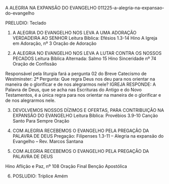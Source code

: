 A ALEGRIA NA EXPANSÃO DO EVANGELHO
011225-a-alegria-na-expansao-do-evangelho

PRELUDIO: Teclado

1. A ALEGRIA DO EVANGELHO NOS LEVA A UMA ADORAÇÃO VERDADEIRA AO SENHOR 
Leitura Bíblica: Efésios 1.3-14
Hino A Igreja em Adoração, nº 3
Oração de Adoração 

2. A ALEGRIA NO EVANGELHO NOS LEVA A LUTAR CONTRA OS NOSSOS PECADOS 
Leitura Bíblica Alternada: Salmo 15
Hino Sinceridade nº 74
Oração de Confissão

Responsável pela liturgia fará a pergunta 02 do Breve Catecismo de Westminster:
2ª Pergunta: Que regra Deus nos deu para nos orientar na maneira de o glorificar e de nos alegrarmos nele?
IGREJA RESPONDE: A Palavra de Deus, que se acha nas Escrituras do Antigo
e do Novo Testamentos, é a única regra para nos orientar na maneira de o
glorificar e de nos alegrarmos nele.

3. DEVOLVEMOS NOSSOS DÍZIMOS E OFERTAS, PARA CONTRIBUIÇÃO NA EXPANSÃO DO EVANGELHO
Leitura Bíblica: Provébios 3.9-10
Canção Santo Para Sempre
Oração 

4. COM ALEGRIA RECEBEMOS O EVANGELHO PELA PREGAÇÃO DA PALAVRA DE DEUS 
Pregação: Filipenses 1.3-11 – Alegria na expansão do Evangelho – Rev. Marcos Santana

5. COM ALEGRIA RECEBEMOS O EVANGELHO PELA PREGAÇÃO DA PALAVRA DE DEUS 

Hino Aflição e Paz, nº 108
Oração Final
Benção Apostólica

6. POSLUDIO: Tríplice Amém